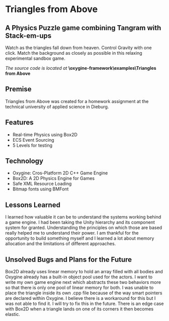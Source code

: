 # Triangles from Above
## A Physics Puzzle game combining Tangram with Stack-em-ups

Watch as the triangles fall down from heaven. Control Gravity with one click.
Match the background as closely as possible in this relaxing experimental sandbox game.

*The source code is located at*	**\oxygine-framework\examples\Triangles from Above**


## Premise
Triangles from Above was created for a homework assignment at the technical university of applied science in Dieburg.


## Features
- Real-time Physics using Box2D
- ECS Event Sourcing
- 5 Levels for testing

## Technology
- Oxygine: Cros-Platform 2D C++ Game Engine
- Box2D: A 2D Physics Engine for Games
- Safe XML Resource Loading
- Bitmap fonts using BMFont

## Lessons Learned
I learned how valuable it can be to understand the systems working behind a game engine. I had been taking the Unity hierarchy and its component system for granted. Understanding the principles on which those are based really helped me to understand their power.
I am thankful for the opportunity to build something myself and I learned a lot about memory allocation and the limitations of different approaches.

## Unsolved Bugs and Plans for the Future
Box2D already uses linear memory to hold an array filled with all bodies and Oxygine already has a built-in object pool used for the actors.
I want to write my own game engine next which abstracts these two behaviors more so that there is only one pool of linear memory for both.
I was unable to place the triangle inside its own .cpp file because of the way smart pointers are declared within Oxygine. I believe there is a workaround for this but I was not able to find it. I will try to fix this in the future.
There is an edge case with Box2D when a triangle lands on one of its corners it then becomes elastic.
